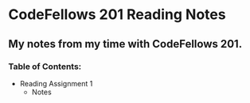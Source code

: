 # CodeFellows 201 Reading Notes
## My notes from my time with CodeFellows 201.

### Table of Contents:
* Reading Assignment 1
  + Notes
